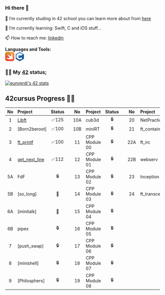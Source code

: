 ### Hi there 👋

🔭 I’m currently studing in 42 school you can learn more about from [here][42website]

🌱 I’m currently learning: Swift, C and iOS stuff...

📫 How to reach me: [linkedin][Ensar Batuhan]


**Languages and Tools:**  
<code><img height="30" src="https://github.com/eunverdi/eunverdi/blob/main/swift.png"></code>
<code><img height="30" src="https://github.com/eunverdi/eunverdi/blob/main/1200px-C_Programming_Language.svg.png"></code>

### 👨‍💻 My [42][42] status;
[![eunverdi's 42 stats](https://badge42.herokuapp.com/api/stats/eunverdi?cursus=C%20reloaded)](https://profile.intra.42.fr/users/eunverdi)

## 42cursus Progress 💪🏻
| No  | Project                                     | Status |   | No  | Project                                   | Status |   | No  | Project                        | Status |
| :-: | :------------------------------------------ | :----: | - | :-: | :---------------------------------------- | :----: | - | :-: | :----------------------------- | :----: |
| 1   | [Libft](https://github.com/eunverdi/42_Cursus/tree/main/Libft)              | ✅125  |   | 10A | cub3d                                      | 🔒     |   | 20  | NetPractice                    | 🔒      |
| 2   | [Born2beroot]                               | ✅100     |   | 10B | miniRT                                     | 🔒     |   | 21  | ft_containers                  | 🔒      |
| 3   | [ft_printf](https://github.com/eunverdi/42_Cursus/tree/main/ft_printf)      | ✅100  |   | 11  | CPP Module 00                            | 🔒     |   | 22A | ft_irc                         | 🔒      |
| 4   | [get_next_line](https://github.com/eunverdi/42_Cursus/tree/main/get_next_line)| ✅112  |   | 12  | CPP Module 01                              | 🔒     |   | 22B | webserv                        | 🔒      |
| 5A  | FdF                                         | 🔒     |   | 13  | CPP Module 02                              | 🔒     |   | 23  | Inception                      | 🔒      |
| 5B  | [so_long]                                   | 📝     |   | 14  | CPP Module 03                              | 🔒     |   | 24  | ft_transcendence               | 🔒      |
| 6A  | [minitalk]                                  | 📝     |   | 15  | CPP Module 04                              | 🔒     |   |     |                                |         |
| 6B  | pipex                                       | 🔒     |   | 16  | CPP Module 05                              | 🔒     |   |     |                                |         |
| 7   | [push_swap]                                 | 🔒     |   | 17  | CPP Module 06                              | 🔒     |   |     |                                |         |
| 8   | [minishell]                                 | 🔒     |   | 18  | CPP Module 07                              | 🔒     |   |     |                                |         |
| 9   | [Philosphers]                               | 🔒     |   | 19  | CPP Module 08                              | 🔒     |   |   |  |      |

<!--
### My Github Stats;
[![eunverdi's GitHub stats](https://github-readme-stats.vercel.app/api?username=eunverdi&show_icons=true&theme=react)](https://github.com/anuraghazra/github-readme-stats)
-->

<br />
<br />

[42]: https://profile.intra.42.fr/users/eunverdi
[42website]: https://www.42istanbul.com.tr/tr/
[Ensar Batuhan]: https://www.linkedin.com/in/ensar-batuhan/
<!--
**eunverdi/eunverdi** is a ✨ _special_ ✨ repository because its `README.md` (this file) appears on your GitHub profile.

Here are some ideas to get you started:

- 🔭 I’m currently working on ...
- 🌱 I’m currently learning ...
- 👯 I’m looking to collaborate on ...
- 🤔 I’m looking for help with ...
- 💬 Ask me about ...
- 📫 How to reach me: ...
- 😄 Pronouns: ...
- ⚡ Fun fact: ...
-->
